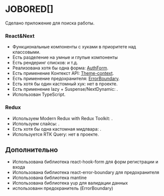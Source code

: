 # JOBORED[]

Сделано приложение для поиска работы.

### React&Next

-   Функциональные компоненты c хуками в приоритете над классовыми.
-   Есть разделение на умные и глупые компоненты
-   Есть рендеринг списков: []() и т.д.
-   Реализована хотя бы одна форма: [AuthForm]().
-   Есть применение Контекст API: [Theme-context]().
-   Есть применение предохранителя: [ErrorBoundary]().
-   Есть хотя бы один кастомный хук: нет в проекте.
-   Есть применение lazy + Suspense/NextDynamic: []().
-   Использован TypeScript.

### Redux

-   Используем Modern Redux with Redux Toolkit: []().
-   Используем слайсы: []().
-   Есть хотя бы одна кастомная мидлвара: []().
-   Используется RTK Query: нет в проекте.

## Дополнительно
- Использована библиотека react-hook-form для форм регистрации и входа
- Использована библиотека react-error-boundary для предохранителя
- Использована библиотека mantine 
- Использована библиотека yup для валидации данных
- использованн предохранитель (ErrorBoundary)


